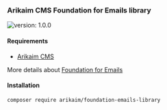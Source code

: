 ### Arikaim CMS Foundation for Emails library
![version: 1.0.0](https://img.shields.io/github/release/arikaim/foundation-emails-library.svg)



#### Requirements 
  * [Arikaim CMS](https://github.com/arikaim/arikaim)
  

More details about [Foundation for Emails](https://github.com/foundation/foundation-emails) 


#### Installation

```sh
composer require arikaim/foundation-emails-library
```
